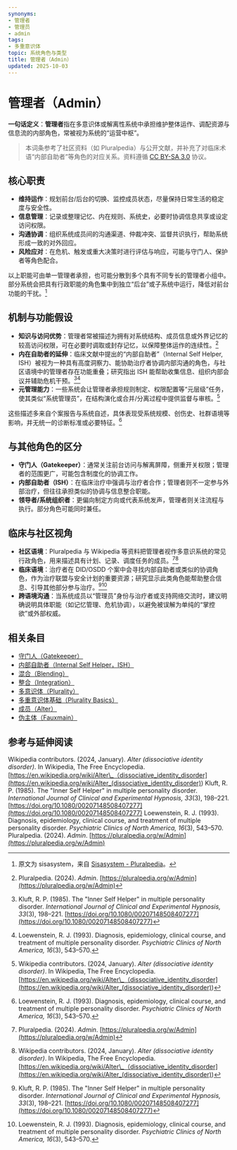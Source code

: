 ```yaml
---
synonyms:
- 管理者
- 管理员
- admin
tags:
- 多重意识体
topic: 系统角色与类型
title: 管理者（Admin）
updated: 2025-10-03
---
```


# 管理者（Admin）

**一句话定义**：**管理者**指在多意识体或解离性系统中承担维护整体运作、调配资源与信息流的内部角色，常被视为系统的“运营中枢”。

> 本词条参考了社区资料（如 Pluralpedia）与公开文献，并补充了对临床术语“内部自助者”等角色的对应关系。资料遵循 [CC BY-SA 3.0](https://creativecommons.org/licenses/by-sa/3.0/deed.zh-hans) 协议。

## 核心职责

- **维持运作**：规划前台/后台的切换、监控成员状态，尽量保持日常生活的稳定度与安全性。
- **信息管理**：记录或整理记忆、内在规则、系统史，必要时协调信息共享或设定访问权限。
- **沟通协调**：组织系统成员间的沟通渠道、仲裁冲突、监督共识执行，帮助系统形成一致的对外回应。
- **风险应对**：在危机、触发或重大决策时进行评估与响应，可能与守门人、保护者等角色配合。

以上职能可由单一管理者承担，也可能分散到多个具有不同专长的管理者小组中。部分系统会把具有行政职能的角色集中到独立“后台”或子系统中运行，降低对前台功能的干扰。[^管理者-1]

## 机制与功能假设

- **知识与访问优势**：管理者常被描述为拥有对系统结构、成员信息或外界记忆的较高访问权限，可在必要时调取或封存记忆，以保障整体运作的连续性。[^PluralpediaAdmin]
- **内在自助者的延伸**：临床文献中提出的“内部自助者”（Internal Self Helper, ISH）被视为一种具有高度洞察力、能协助治疗者协调内部沟通的角色，与社区语境中的管理者存在功能重叠；研究指出 ISH 能帮助收集信息、组织内部会议并辅助危机干预。[^Kluft1985][^Loewenstein1993]
- **元管理能力**：一些系统会让管理者承担规则制定、权限配置等“元层级”任务，使其类似“系统管理员”，在结构演化或合并/分离过程中提供监督与审核。[^AlterWiki]

这些描述多来自个案报告与系统自述，具体表现受系统规模、创伤史、社群语境等影响，并无统一的诊断标准或必要特征。[^Loewenstein1993]

## 与其他角色的区分

- **守门人（Gatekeeper）**：通常关注前台访问与解离屏障，侧重开关权限；管理者的范围更广，可能包含制度化的协调工作。
- **内部自助者（ISH）**：在临床治疗中强调与治疗者合作；管理者则不一定参与外部治疗，但往往承担类似的协调与信息整合职能。
- **领导者/系统组织者**：更偏向制定方向或代表系统发声，管理者则关注流程与执行。部分角色可能同时兼任。

## 临床与社区视角

- **社区语境**：Pluralpedia 与 Wikipedia 等资料把管理者视作多意识系统的常见行政角色，用来描述具有计划、记录、调度任务的成员。[^PluralpediaAdmin][^AlterWiki]
- **临床语境**：治疗者在 DID/OSDD 个案中会寻找内部自助者或类似的协调角色，作为治疗联盟与安全计划的重要资源；研究显示此类角色能帮助整合信息、引导其他部分参与治疗。[^Kluft1985][^Loewenstein1993]
- **跨语境沟通**：当系统成员以“管理员”身份与治疗者或支持网络交流时，建议明确说明具体职能（如记忆管理、危机协调），以避免被误解为单纯的“掌控欲”或外部权威。

## 相关条目

- [守门人（Gatekeeper）](Gatekeeper.md)
- [内部自助者（Internal Self Helper，ISH）](Internal-Self-Helper-ISH.md)
- [混合（Blending）](Blending.md)
- [整合（Integration）](Integration.md)
- [多意识体（Plurality）](Plurality.md)
- [多重意识体基础（Plurality Basics）](Plurality-Basics.md)
- [成员（Alter）](Alter.md)
- [伪主体（Fauxmain）](Fauxmain.md)

## 参考与延伸阅读

Wikipedia contributors. (2024, January). _Alter (dissociative identity disorder)_. In Wikipedia, The Free Encyclopedia. [https://en.wikipedia.org/wiki/Alter\_（dissociative_identity_disorder](<https://en.wikipedia.org/wiki/Alter_(dissociative_identity_disorder)>)
Kluft, R. P. (1985). The "Inner Self Helper" in multiple personality disorder. _International Journal of Clinical and Experimental Hypnosis, 33_(3), 198–221. [https://doi.org/10.1080/00207148508407277](https://doi.org/10.1080/00207148508407277)
Loewenstein, R. J. (1993). Diagnosis, epidemiology, clinical course, and treatment of multiple personality disorder. _Psychiatric Clinics of North America, 16_(3), 543–570.
Pluralpedia. (2024). _Admin_. [https://pluralpedia.org/w/Admin](https://pluralpedia.org/w/Admin)

[^管理者-1]: 原文为 sisasystem，来自 [Sisasystem - Pluralpedia](https://pluralpedia.org/w/Sisasystem)。
[^AlterWiki]: Wikipedia contributors. (2024, January). _Alter (dissociative identity disorder)_. In Wikipedia, The Free Encyclopedia. [https://en.wikipedia.org/wiki/Alter\_（dissociative_identity_disorder](<https://en.wikipedia.org/wiki/Alter_(dissociative_identity_disorder)>)
[^PluralpediaAdmin]: Pluralpedia. (2024). _Admin_. [https://pluralpedia.org/w/Admin](https://pluralpedia.org/w/Admin)
[^Kluft1985]: Kluft, R. P. (1985). The "Inner Self Helper" in multiple personality disorder. _International Journal of Clinical and Experimental Hypnosis, 33_(3), 198–221. [https://doi.org/10.1080/00207148508407277](https://doi.org/10.1080/00207148508407277)
[^Loewenstein1993]: Loewenstein, R. J. (1993). Diagnosis, epidemiology, clinical course, and treatment of multiple personality disorder. _Psychiatric Clinics of North America, 16_(3), 543–570.
